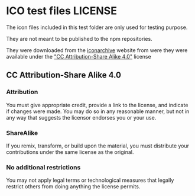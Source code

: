# ICO test files LICENSE

The icon files included in this test folder are only used for testing purpose.

They are not meant to be published to the npm repositories.

They were downloaded from the [iconarchive](http://www.iconarchive.com/show/filetype-icons-by-filetypeicons/css-icon.html) website
from were they were available under the ["CC Attribution-Share Alike 4.0"](https://creativecommons.org/licenses/by-sa/4.0/) license

## CC Attribution-Share Alike 4.0

### Attribution

You must give appropriate credit, provide a link to the license, and indicate if changes were made. You may do so in any reasonable manner, but not in any way that suggests the licensor endorses you or your use.

### ShareAlike

If you remix, transform, or build upon the material, you must distribute your contributions under the same license as the original.

### No additional restrictions

You may not apply legal terms or technological measures that legally restrict others from doing anything the license permits.
